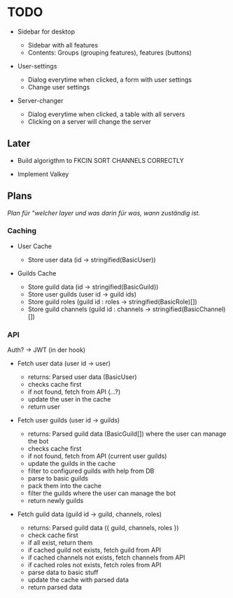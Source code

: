 # TODO

- Sidebar for desktop

  - Sidebar with all features
  - Contents: Groups (grouping features), features (buttons)

- User-settings

  - Dialog everytime when clicked, a form with user settings
  - Change user settings

- Server-changer

  - Dialog everytime when clicked, a table with all servers
  - Clicking on a server will change the server

## Later

- Build algorigthm to FKCIN SORT CHANNELS CORRECTLY

- Implement Valkey

## Plans

_Plan für "welcher layer und was darin für was, wann zuständig ist._

### Caching

- User Cache

  - Store user data (id -> stringified(BasicUser))

- Guilds Cache

  - Store guild data (id -> stringified(BasicGuild))
  - Store user guilds (user id -> guild ids)
  - Store guild roles (guild id : roles -> stringified(BasicRole)[])
  - Store guild channels (guild id : channels -> stringified(BasicChannel)[])

### API

Auth? -> JWT (in der hook)

- Fetch user data (user id -> user)

  - returns: Parsed user data (BasicUser)
  - checks cache first
  - if not found, fetch from API (...?)
  - update the user in the cache
  - return user

- Fetch user guilds (user id -> guilds)

  - returns: Parsed guild data (BasicGuild[]) where the user can manage the bot
  - checks cache first
  - if not found, fetch from API (current user guilds)
  - update the guilds in the cache
  - filter to configured guilds with help from DB
  - parse to basic guilds
  - pack them into the cache
  - filter the guilds where the user can manage the bot
  - return newly guilds

- Fetch guild data (guild id -> guild, channels, roles)

  - returns: Parsed guild data ({ guild, channels, roles })
  - check cache first
  - if all exist, return them
  - if cached guild not exists, fetch guild from API
  - if cached channels not exists, fetch channels from API
  - if cached roles not exists, fetch roles from API
  - parse data to basic stuff
  - update the cache with parsed data
  - return parsed data
